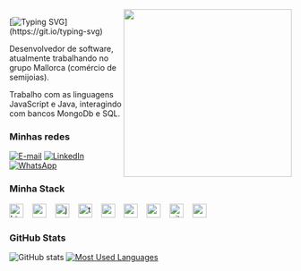 <img align="right" alt="" height="300px" src="./me.png">

[![Typing SVG](https://readme-typing-svg.herokuapp.com?font=Fira+Code&pause=1000&color=F7F7F7&width=435&lines=Ol%C3%A1%2C+eu+sou+o+Jhefferson!)](https://git.io/typing-svg)



<p align="left"> Desenvolvedor de software, atualmente trabalhando no grupo Mallorca (comércio de semijoias).</p>
<p align="left"> Trabalho com as linguagens JavaScript e Java, interagindo com bancos MongoDb e SQL.</p>


<h3 align="left">Minhas redes</h3>

[![E-mail](https://img.shields.io/badge/-Email-000?style=for-the-badge&logo=gmail&logoColor=FFF&color:FFF)](mailto:jhefferson.araujo@gmail.com)
[![LinkedIn](https://img.shields.io/badge/-LinkedIn-000?style=for-the-badge&logo=linkedin&logoColor=FFF&color:FFF)](https://www.linkedin.com/in/jhefferson-araujo-dev/)
[![WhatsApp](https://img.shields.io/badge/-WhatsApp-000?style=for-the-badge&logo=whatsapp&logoColor=FFF&color:FFF)](https://www.instagram.com/vt5ria/)

<h3 align="left">Minha Stack</h3>

<div align="left">
  <img src="https://cdn.jsdelivr.net/gh/devicons/devicon/icons/html5/html5-original.svg" height="25" alt="html5 logo"  />
  <img width="8" />
  <img src="https://cdn.jsdelivr.net/gh/devicons/devicon/icons/css3/css3-original.svg" height="25" alt="css3 logo"  />
  <img width="8" />
  <img src="https://cdn.jsdelivr.net/gh/devicons/devicon/icons/javascript/javascript-plain.svg" height="25" alt="javascript logo"  />
  <img width="8" />
  <img src="https://cdn.jsdelivr.net/gh/devicons/devicon/icons/typescript/typescript-original.svg" height="25" alt="typescript logo"  />
  <img width="8" />
  <img src="https://cdn.jsdelivr.net/gh/devicons/devicon/icons/react/react-original.svg" height="25" alt="react logo"  />
  <img width="8" />
  <img src="https://cdn.jsdelivr.net/gh/devicons/devicon/icons/mysql/mysql-original.svg" height="25" alt="mysql logo"  />
  <img width="8" />
  <img src="https://cdn.jsdelivr.net/gh/devicons/devicon/icons/sass/sass-original.svg" height="25" alt="sass logo"  />
  <img width="8" />
  <img src="https://cdn.jsdelivr.net/gh/devicons/devicon/icons/git/git-original.svg" height="25" alt="git logo"  />
  <img width="8" />
  <img src="https://cdn.jsdelivr.net/gh/devicons/devicon/icons/nodejs/nodejs-original.svg" height="25" alt="nodejs logo"  />
  <img width="8" />
</div>


<h3>GitHub Stats</h3>

![GitHub stats](https://github-readme-stats-git-masterrstaa-rickstaa.vercel.app/api?username=JhefAraujo&hide_title=true&show_icons=true&include_all_commits=false&count_private=true&line_height=25&hide=issues&bg_color=000&title_color=78BEE9&text_color=02733E&border_radius=3&border_color=02733E&icon_color=78BEE9&theme=jolly)
[![Most Used Languages](https://github-readme-stats-git-masterrstaa-rickstaa.vercel.app/api/top-langs/?username=JhefAraujo&line_height=10&card_width=290&layout=compact&hide_title=false&count_private=true&langs_count=4&show_icons=true&title_color=78BEE9&hide=html,css&bg_color=000&text_color=02733E&border_radius=3&border_color=02733E&count_private=true)](https://github.com/JhefAraujo/github-readme-stats)
<br>